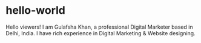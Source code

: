 # hello-world
Hello viewers! I am Gulafsha Khan, a professional Digital Marketer based in Delhi, India. I have rich experience in Digital Marketing &amp; Website designing.
